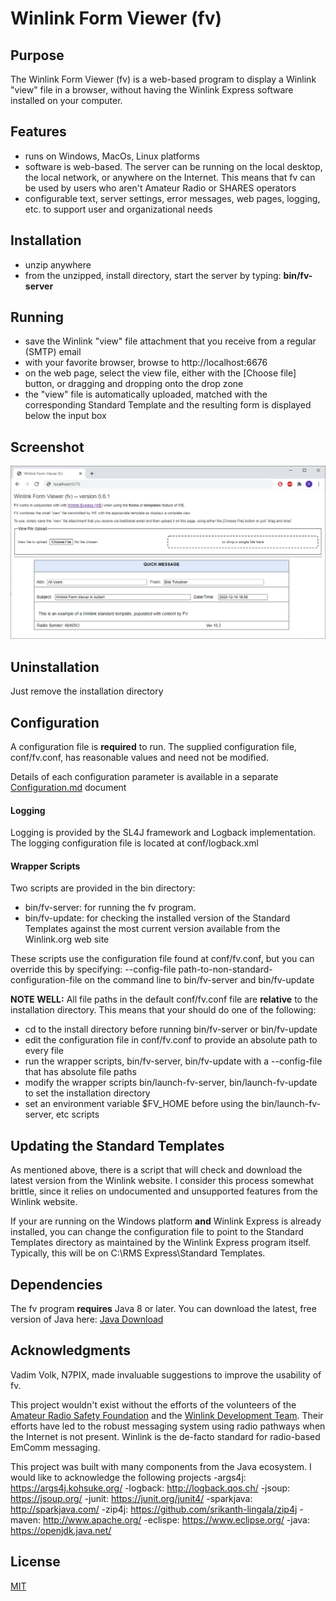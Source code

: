 # Winlink Form Viewer (fv)

## Purpose
The Winlink Form Viewer (fv) is a web-based program to display a Winlink "view" file in a browser, without having the Winlink Express software installed on your computer.


## Features
- runs on Windows, MacOs, Linux platforms
- software is web-based. The server can be running on the local desktop, the local network, or anywhere on the Internet. This means that fv can be used by users who aren't Amateur Radio or SHARES operators
- configurable text, server settings, error messages, web pages, logging, etc. to support user and organizational needs

## Installation
- unzip anywhere
- from the unzipped, install directory, start the server by typing: **bin/fv-server**

## Running
- save the Winlink "view" file attachment that you receive from a regular (SMTP) email
- with your favorite browser, browse to http://localhost:6676
- on the web page, select the view file, either with the [Choose file]  button, or dragging and dropping onto the drop zone 
- the "view" file is automatically uploaded, matched with the corresponding Standard Template and the resulting form is displayed below the input box


## Screenshot
![Screen Shot](https://raw.githubusercontent.com/RTykulsker/Winlink-Form-Viewer/main/fv.png  "Screen Shot")


## Uninstallation
Just remove the installation directory

## Configuration
A configuration file is **required** to run. The supplied configuration file, conf/fv.conf, has reasonable values and need not be modified.

Details of each configuration parameter is available in a separate [Configuration.md](Configuration.md)  document

#### Logging
Logging is provided by the SL4J framework and Logback implementation. The logging configuration file is located at conf/logback.xml

#### Wrapper Scripts
Two scripts are provided in the bin directory:
- bin/fv-server: for running the fv program.
- bin/fv-update: for checking the installed version of the Standard Templates against the most current version available from the Winlink.org web site

These scripts use the configuration file found at conf/fv.conf, but you can override this by specifying:
  --config-file path-to-non-standard-configuration-file on the command line to bin/fv-server and bin/fv-update

**NOTE WELL:** All file paths in the default conf/fv.conf file are **relative** to the installation directory. This means that your should do one of the following:
- cd to the install directory before running bin/fv-server or bin/fv-update
- edit the configuration file in conf/fv.conf to provide an absolute path to every file
- run the wrapper scripts, bin/fv-server, bin/fv-update with a --config-file that has absolute file paths
- modify the wrapper scripts bin/launch-fv-server, bin/launch-fv-update to set the installation directory
- set an environment variable $FV_HOME before using the bin/launch-fv-server, etc scripts

## Updating the Standard Templates
As mentioned above, there is a script that will check and download the latest version from the Winlink website. I consider this process somewhat brittle, since it relies on undocumented and unsupported features from the Winlink website.

If your are running on the Windows platform **and** Winlink Express is already installed, you can change the configuration file to point to the Standard Templates directory as maintained by the Winlink Express program itself. Typically, this will be on C:\RMS Express\Standard Templates. 

## Dependencies
The fv program **requires** Java 8 or later. You can download the latest, free version of Java here: [Java Download](https://jdk.java.net/15/) 

## Acknowledgments
Vadim Volk, N7PIX, made invaluable suggestions to improve the usability of fv.

This project wouldn't exist without the efforts of the volunteers of the [Amateur Radio Safety Foundation](https://www.arsfi.org/) and the [Winlink Development Team](https://winlink.org/). Their efforts have led to the robust messaging system using radio pathways when the Internet is not present. Winlink is the de-facto standard for radio-based EmComm messaging.

This project was built with many components from the Java ecosystem. I would like to acknowledge the following projects
-args4j: https://args4j.kohsuke.org/
-logback: http://logback.qos.ch/
-jsoup: https://jsoup.org/
-junit: https://junit.org/junit4/
-sparkjava: http://sparkjava.com/
-zip4j: https://github.com/srikanth-lingala/zip4j
-maven: http://www.apache.org/
-eclispe: https://www.eclipse.org/
-java: https://openjdk.java.net/

## License
[MIT](https://opensource.org/licenses/MIT) 
